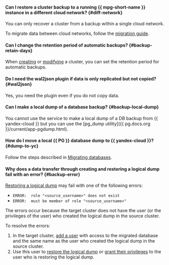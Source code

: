 #### Can I restore a cluster backup to a running {{ mpg-short-name }} instance in a different cloud network? {#diff-network}

You can only recover a cluster from a backup within a single cloud network.

To migrate data between cloud networks, follow the [migration guide](../../managed-postgresql/tutorials/replication-overview.md).

#### Can I change the retention period of automatic backups? {#backup-retain-days}

When [creating](../../managed-postgresql/operations/cluster-create.md) or [modifying](../../managed-postgresql/operations/update.md#change-additional-settings) a cluster, you can set the retention period for automatic backups.

#### Do I need the wal2json plugin if data is only replicated but not copied? {#wal2json}

Yes, you need the plugin even if you do not copy data.

#### Can I make a local dump of a database backup? {#backup-local-dump}

You cannot use the service to make a local dump of a DB backup from {{ yandex-cloud }} but you can use the [pg_dump utility]({{ pg.docs.org }}/current/app-pgdump.html).

#### How do I move a local {{ PG }} database dump to {{ yandex-cloud }}? {#dump-to-yc}

Follow the steps described in [Migrating databases](../../managed-postgresql/tutorials/data-migration.md).

#### Why does a data transfer through creating and restoring a logical dump fail with an error? {#backup-error}

[Restoring a logical dump](../../managed-postgresql/tutorials/data-migration.md#backup) may fail with one of the following errors:

* `ERROR:  role "<source_username>" does not exist`
* `ERROR:  must be member of role "<source_username>"`

The errors occur because the target cluster does not have the user (or the privileges of the user) who created the logical dump in the source cluster.

To resolve the errors:

1. In the target cluster, [add a user](../../managed-postgresql/operations/cluster-users.md#adduser) with access to the migrated database and the same name as the user who created the logical dump in the source cluster.
1. Use this user to [restore the logical dump](../../managed-postgresql/tutorials/data-migration.md#restore) or [grant their privileges](../../managed-postgresql/operations/grant.md#grant-privilege) to the user who is restoring the logical dump.
